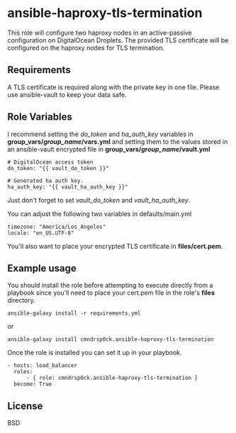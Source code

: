 ansible-haproxy-tls-termination
=========

This role will configure two haproxy nodes in an active-passive configuration on DigitalOcean Droplets. The provided TLS certificate will be configured on the haproxy nodes for TLS termination.

Requirements
------------

A TLS certificate is required along with the private key in one file. Please use ansible-vault to keep your data safe.

Role Variables
--------------

I recommend setting the *do_token* and *ha_auth_key* variables in **group_vars/*group_name*/vars.yml** and setting them to the values stored in an ansible-vault encrypted file in **group_vars/*group_name*/vault.yml**

    # DigitalOcean access token
    do_token: "{{ vault_do_token }}"

    # Generated ha auth key.
    ha_auth_key: "{{ vault_ha_auth_key }}"

Just don't forget to set *vault_do_token* and *vault_ha_auth_key*.

You can adjust the following two variables in defaults/main.yml

    timezone: "America/Los_Angeles"
    locale: "en_US.UTF-8"

You'll also want to place your encrypted TLS certificate in **files/cert.pem**.


Example usage
----------------

You should install the role before attempting to execute directly from a playbook since you'll need to place your cert.pem file in the role's **files** directory.

    ansible-galaxy install -r requirements.yml

or

    ansible-galaxy install cmndrsp0ck.ansible-haproxy-tls-termination

Once the role is installed you can set it up in your playbook.

    - hosts: load_balancer
      roles:
          - { role: cmndrsp0ck.ansible-haproxy-tls-termination }
      become: True

License
-------

BSD

